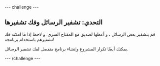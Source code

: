 --- challenge ---

## التحدي: تشفير الرسائل وفك تشفيرها

قم بتشفير بعض الرسائل ، و أعطها لصديق مع المفتاح السري. و لاحظ إذا ما امكنه فك تشفيرهم باستخدام برنامجه!

يمكنك أيضًا تكرار المشروع وإنشاء برنامج منفصل لفك تشفير الرسائل.

--- /challenge ---